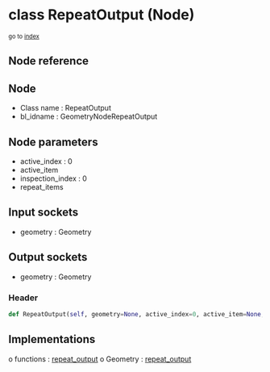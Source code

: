 # class RepeatOutput (Node)

<sub>go to [index](/docs/index.md)</sub>

## Node reference

Node
----
 - Class name : RepeatOutput
 - bl_idname : GeometryNodeRepeatOutput

Node parameters
---------------
 - active_index : 0
 - active_item
 - inspection_index : 0
 - repeat_items

Input sockets
-------------
 - geometry : Geometry

Output sockets
--------------
 - geometry : Geometry

### Header

``` python
def RepeatOutput(self, geometry=None, active_index=0, active_item=None, inspection_index=0, repeat_items=None, node_label=None, node_color=None):
```

## Implementations

o functions : [repeat_output](#repeat_output)
o Geometry : [repeat_output](#repeat_output) 

